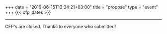 +++
date = "2016-06-15T13:34:21+03:00"
title = "propose"
type = "event"
+++
  {{< cfp_dates >}}

<hr>

CFP's are closed. Thanks to everyone who submitted!

